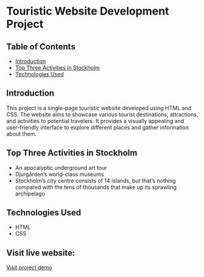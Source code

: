 # Touristic Website Development Project



## Table of Contents
- [Introduction](#introduction)
- [Top Three Activities in Stockholm](#top-three-activities-in-stockholm)
- [Technologies Used](#technologies-used)


## Introduction

This project is a single-page touristic website developed using HTML and CSS. The website aims to showcase various tourist destinations, attractions, and activities to potential travelers. It provides a visually appealing and user-friendly interface to explore different places and gather information about them.


## Top Three Activities in Stockholm
- An apocalyptic underground art tour
- Djurgården’s world-class museums
- Stockholm’s city centre consists of 14 islands, but that’s nothing compared with the tens of thousands that make up its sprawling archipelago

## Technologies Used
- HTML
- CSS

## Visit live website: 

[Visit project demo](https://visit-stockholm.netlify.app/)
 